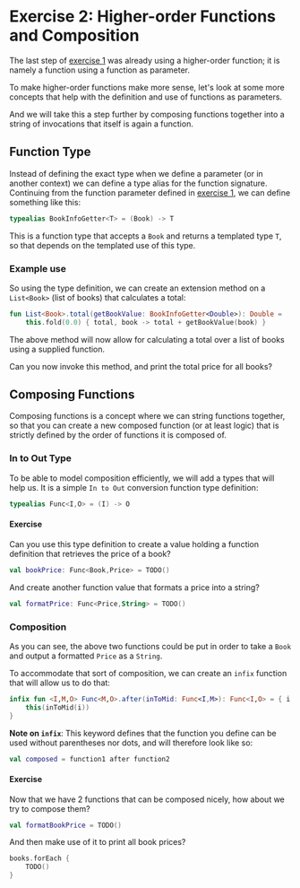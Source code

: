 # Exercise 2: Higher-order Functions and Composition

The last step of [exercise 1](Exercise-1.md) was already using a higher-order
function; it is namely a function using a function as parameter.

To make higher-order functions make more sense, let's look at some more 
concepts that help with the definition and use of functions as parameters.

And we will take this a step further by composing functions together into a 
string of invocations that itself is again a function.

## Function Type

Instead of defining the exact type when we define a parameter (or in another 
context) we can define a type alias for the function signature. Continuing 
from the function parameter defined in [exercise 1](Exercise-1.md), we can 
define something like this:

```kotlin
typealias BookInfoGetter<T> = (Book) -> T
```
This is a function type that accepts a `Book` and returns a templated type 
`T`, so that depends on the templated use of this type.

### Example use

So using the type definition, we can create an extension method on a 
`List<Book>` (list of books) that calculates a total:

```kotlin
fun List<Book>.total(getBookValue: BookInfoGetter<Double>): Double =
    this.fold(0.0) { total, book -> total + getBookValue(book) }
```

The above method will now allow for calculating a total over a list of books 
using a supplied function.

Can you now invoke this method, and print the total price for all books?

## Composing Functions

Composing functions is a concept where we can string functions together, so 
that you can create a new composed function (or at least logic) that is 
strictly defined by the order of functions it is composed of.

### In to Out Type

To be able to model composition efficiently, we will add a types that 
will help us. It is a simple `In to Out` conversion function type definition:
```kotlin
typealias Func<I,O> = (I) -> O
```

#### Exercise
Can you use this type definition to create a value holding a function 
definition that retrieves the price of a book?
```kotlin
val bookPrice: Func<Book,Price> = TODO()
```

And create another function value that formats a price into a string?
```kotlin
val formatPrice: Func<Price,String> = TODO()
```

### Composition

As you can see, the above two functions could be put in order to take a 
`Book` and output a formatted `Price` as a `String`.

To accommodate that sort of composition, we can create an `infix` function that 
will allow us to do that:
```kotlin
infix fun <I,M,O> Func<M,O>.after(inToMid: Func<I,M>): Func<I,O> = { i: I ->
    this(inToMid(i))
}
```

**Note on `infix`**: This keyword defines that the function you define can 
be used without parentheses nor dots, and will therefore look like so:
```kotlin
val composed = function1 after function2
```

#### Exercise
Now that we have 2 functions that can be composed nicely, how about we try 
to compose them?
```kotlin
val formatBookPrice = TODO()
```

And then make use of it to print all book prices?
```kotlin
books.forEach {
    TODO()
}
```
